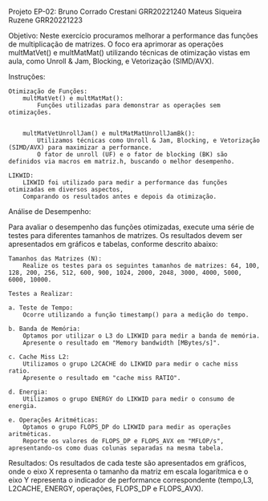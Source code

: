 Projeto EP-02:
    Bruno Corrado Crestani GRR20221240
    Mateus Siqueira Ruzene GRR20221223


Objetivo:
Neste exercício procuramos melhorar a performance das funções de multiplicação de matrizes. O foco era aprimorar as operações multMatVet() e multMatMat() utilizando técnicas de otimização vistas em aula, como Unroll & Jam, Blocking, e Vetorização (SIMD/AVX).

Instruções:

    Otimização de Funções:
        multMatVet() e multMatMat():
            Funções utilizadas para demonstrar as operações sem otimizações.


        multMatVetUnrollJam() e multMatMatUnrollJamBk():
            Utilizamos técnicas como Unroll & Jam, Blocking, e Vetorização (SIMD/AVX) para maximizar a performance.
            O fator de unroll (UF) e o fator de blocking (BK) são definidos via macros em matriz.h, buscando o melhor desempenho.

    LIKWID:
        LIKWID foi utilizado para medir a performance das funções otimizadas em diversos aspectos,
        Comparando os resultados antes e depois da otimização.

Análise de Desempenho:

Para avaliar o desempenho das funções otimizadas, execute uma série de testes para diferentes tamanhos de matrizes. Os resultados devem ser apresentados em gráficos e tabelas, conforme descrito abaixo:

    Tamanhos das Matrizes (N):
        Realize os testes para os seguintes tamanhos de matrizes: 64, 100, 128, 200, 256, 512, 600, 900, 1024, 2000, 2048, 3000, 4000, 5000, 6000, 10000.

    Testes a Realizar:

    a. Teste de Tempo:
        Ocorre utilizando a função timestamp() para a medição do tempo.

    b. Banda de Memória:
        Optamos por utilizar o L3 do LIKWID para medir a banda de memória.
        Apresente o resultado em "Memory bandwidth [MBytes/s]".

    c. Cache Miss L2:
        Utilizamos o grupo L2CACHE do LIKWID para medir o cache miss ratio.
        Apresente o resultado em "cache miss RATIO".

    d. Energia:
        Utilizamos o grupo ENERGY do LIKWID para medir o consumo de energia.

    e. Operações Aritméticas:
        Optamos o grupo FLOPS_DP do LIKWID para medir as operações aritméticas.
        Reporte os valores de FLOPS_DP e FLOPS_AVX em "MFLOP/s", apresentando-os como duas colunas separadas na mesma tabela.

Resultados:
Os resultados de cada teste são apresentados em gráficos, onde o eixo X representa o tamanho da matriz em escala logarítmica e o eixo Y representa o indicador de performance correspondente (tempo,L3, L2CACHE, ENERGY, operações, FLOPS_DP e FLOPS_AVX).
